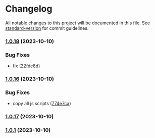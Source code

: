 # Changelog

All notable changes to this project will be documented in this file. See [standard-version](https://github.com/conventional-changelog/standard-version) for commit guidelines.

### [1.0.18](https://github.com/MapColonies/mc-web-tools/compare/v1.0.17...v1.0.18) (2023-10-10)


### Bug Fixes

* fix ([22fdc8d](https://github.com/MapColonies/mc-web-tools/commit/22fdc8dbeca752f0548b04f641fa3cb2718eec20))

### [1.0.16](https://github.com/MapColonies/mc-web-tools/compare/v1.0.15...v1.0.16) (2023-10-10)


### Bug Fixes

* copy all js scripts ([774e7ca](https://github.com/MapColonies/mc-web-tools/commit/774e7ca8c5d4fb0217c1d9e5d8081d12cde8b9ce))

### [1.0.17](https://github.com/MapColonies/mc-web-tools/compare/v1.0.1...v1.0.17) (2023-10-10)

### [1.0.1](https://github.com/MapColonies/mc-web-tools/compare/v1.0.15...v1.0.1) (2023-10-10)
